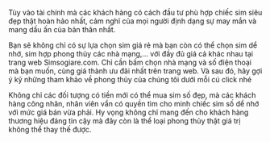 Tùy vào tài chính mà các khách hàng có cách đầu tư phù hợp chiếc sim siêu đẹp thật hoàn hảo nhất, cảm nghĩ của mọi người định dạng sự may mắn và mang dấu ấn của bản thân nhất.

Bạn sẽ không chỉ có sự lựa chọn sim giá rẻ mà bạn còn có thể chọn sim dể nhớ, sim hợp phong thủy các nhà mạng,… với đầy đủ giá cả khác nhau tại trang web Simsogiare.com. Chỉ cần bấm chọn nhà mạng và số điện thoại mà bạn muốn, cùng giá thành ưu đãi nhất trên trang web. Và sau đó, hãy gợi ý kỹ những tham khảo về phong thủy của chúng tôi dưới mỗi cú click nhé

Không chỉ các đối tượng có tiền mới có thể mua sim số đẹp, mà các khách hàng công nhân, nhân viên vẩn có quyền tìm cho minh chiếc sim số dể nhớ với mức giá bán vừa phải. Hy vọng không chỉ mang đến cho khách hàng thương hiệu đáng tin cậy mà đây còn là thể loại phong thủy thật giá trị không thể thay thế được.
